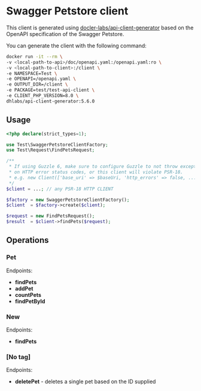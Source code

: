 # Swagger Petstore client

This client is generated using [docler-labs/api-client-generator](https://github.com/DoclerLabs/api-client-generator) based on the OpenAPI specification of the Swagger Petstore.

You can generate the client with the following command:
```bash
docker run -it --rm \
-v <local-path-to-api>/doc/openapi.yaml:/openapi.yaml:ro \
-v <local-path-to-client>:/client \
-e NAMESPACE=Test \
-e OPENAPI=/openapi.yaml \
-e OUTPUT_DIR=/client \
-e PACKAGE=test/test-api-client \
-e CLIENT_PHP_VERSION=8.0 \
dhlabs/api-client-generator:5.6.0
```

## Usage

```php
<?php declare(strict_types=1);

use Test\SwaggerPetstoreClientFactory;
use Test\Request\FindPetsRequest;

/**
 * If using Guzzle 6, make sure to configure Guzzle to not throw exceptions
 * on HTTP error status codes, or this client will violate PSR-18.
 * e.g. new Client(['base_uri' => $baseUri, 'http_errors' => false, ...])
 */
$client = ...; // any PSR-18 HTTP CLIENT

$factory = new SwaggerPetstoreClientFactory();
$client  = $factory->create($client);

$request = new FindPetsRequest();
$result  = $client->findPets($request);
```

## Operations

### Pet
Endpoints:
- **findPets**
- **addPet**
- **countPets**
- **findPetById**

### New
Endpoints:
- **findPets**

### [No tag]
Endpoints:
- **deletePet** - deletes a single pet based on the ID supplied 

